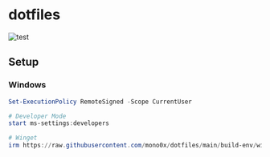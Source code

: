 # dotfiles

![test](https://github.com/mono0x/dotfiles/workflows/test/badge.svg)

## Setup

### Windows

```powershell
Set-ExecutionPolicy RemoteSigned -Scope CurrentUser

# Developer Mode
start ms-settings:developers

# Winget
irm https://raw.githubusercontent.com/mono0x/dotfiles/main/build-env/windows/winget.ps1 | iex
```
